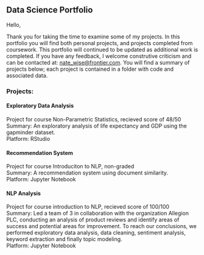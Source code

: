 ## Data Science Portfolio

Hello, 

Thank you for taking the time to examine some of my projects. In this portfolio you will find both personal projects, and projects completed from coursework. This portfolio will continued to be updated as additional work is completed. If you have any feedback, I welcome construtive criticism and can be contacted at: nate_wise@frontier.com. You will find a summary of projects below; each project is contained in a folder with code and associated data.  
  
### Projects:  
#### Exploratory Data Analysis
Project for course Non-Parametric Statistics, recieved score of 48/50  
Summary: An exploratory analysis of life expectancy and GDP using the gapminder dataset.  
Platform: RStudio  
  
#### Recommendation System
Project for course Introduciton to NLP, non-graded  
Summary: A recommendation system using document similarity.  
Platform: Jupyter Notebook  
  
#### NLP Analysis
Project for course introduction to NLP, recieved score of 100/100  
Summary: Led a team of 3 in collaboration with the organization Allegion PLC, conducting an analysis of product reviews and identify areas of success and potential areas for improvement. To reach our conclusions, we performed exploratory data analysis, data cleaning, sentiment analysis, keyword extraction and finally topic modeling.  
Platform: Jupyter Notebook  

